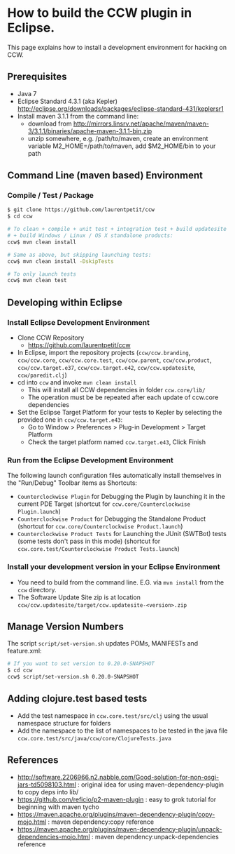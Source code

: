 # How to build the CCW plugin in Eclipse.

This page explains how to install a development environment for hacking on CCW.

## Prerequisites
 
- Java 7
- Eclipse Standard 4.3.1 (aka Kepler) http://eclipse.org/downloads/packages/eclipse-standard-431/keplersr1
- Install maven 3.1.1 from the command line:
  - download from http://mirrors.linsrv.net/apache/maven/maven-3/3.1.1/binaries/apache-maven-3.1.1-bin.zip
  - unzip somewhere, e.g. /path/to/maven, create an environment variable M2_HOME=/path/to/maven, add $M2_HOME/bin to your path

## Command Line (maven based) Environment

### Compile / Test / Package

```sh
$ git clone https://github.com/laurentpetit/ccw
$ cd ccw

# To clean + compile + unit test + integration test + build updatesite 
# + build Windows / Linux / OS X standalone products:
ccw$ mvn clean install

# Same as above, but skipping launching tests:
ccw$ mvn clean install -DskipTests

# To only launch tests
ccw$ mvn clean test
```

## Developing within Eclipse

### Install Eclipse Development Environment

- Clone CCW Repository 
  - https://github.com/laurentpetit/ccw
- In Eclipse, import the repository projects (`ccw/ccw.branding`, `ccw/ccw.core`, `ccw/ccw.core.test`, `ccw/ccw.parent`, `ccw/ccw.product`, `ccw/ccw.target.e37`, `ccw/ccw.target.e42`, `ccw/ccw.updatesite`, `ccw/paredit.clj`)
- cd into `ccw` and invoke `mvn clean install`
  - This will install all CCW dependencies in folder `ccw.core/lib/`
  - The operation must be be repeated after each update of ccw.core dependencies
- Set the Eclipse Target Platform for your tests to Kepler by selecting the provided one in `ccw/ccw.target.e43`:
  - Go to Window > Preferences > Plug-in Development > Target Platform
  - Check the target platform named `ccw.target.e43`, Click Finish

### Run from the Eclipse Development Environment

The following launch configuration files automatically install themselves in the "Run/Debug" Toolbar items as Shortcuts:

- `Counterclockwise Plugin` for Debugging the Plugin by launching it in the current PDE Target (shortcut for `ccw.core/Counterclockwise Plugin.launch`)
- `Counterclockwise Product` for Debugging the Standalone Product (shortcut for `ccw.core/Counterclockwise Product.launch`)
- `Counterclockwise Product Tests` for Launching the JUnit (SWTBot) tests (some tests don't pass in this mode) (shortcut for `ccw.core.test/Counterclockwise Product Tests.launch`)

### Install your development version in your Eclipse Environment

- You need to build from the command line. E.G. via `mvn install` from the `ccw` directory.
- The Software Update Site zip is at location `ccw/ccw.updatesite/target/ccw.updatesite-<version>.zip`

## Manage Version Numbers

The script `script/set-version.sh` updates POMs, MANIFESTs and feature.xml:

```sh
# If you want to set version to 0.20.0-SNAPSHOT
$ cd ccw
ccw$ script/set-version.sh 0.20.0-SNAPSHOT
```

## Adding clojure.test based tests

- Add the test namespace in `ccw.core.test/src/clj` using the usual namespace structure for folders
- Add the namespace to the list of namespaces to be tested in the java file `ccw.core.test/src/java/ccw/core/ClojureTests.java`


## References

- http://software.2206966.n2.nabble.com/Good-solution-for-non-osgi-jars-td5098103.html : original idea for using maven-dependency-plugin to copy deps into lib/
- https://github.com/reficio/p2-maven-plugin : easy to grok tutorial for beginning with maven tycho
- https://maven.apache.org/plugins/maven-dependency-plugin/copy-mojo.html : maven dependency:copy reference
- https://maven.apache.org/plugins/maven-dependency-plugin/unpack-dependencies-mojo.html : maven dependency:unpack-dependencies reference
